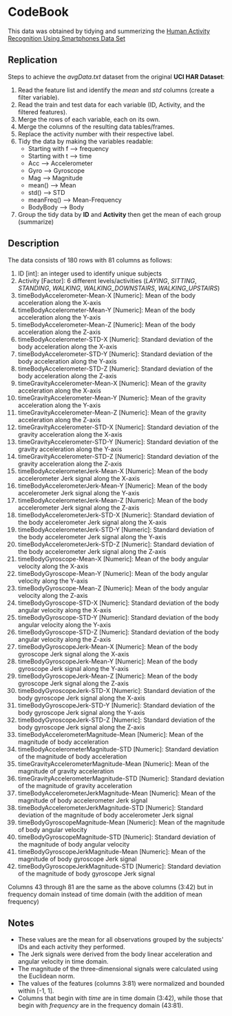 # CodeBook
This data was obtained by tidying and summerizing the [Human Activity Recognition Using Smartphones Data Set](https://archive.ics.uci.edu/ml/datasets/Human+Activity+Recognition+Using+Smartphones)

## Replication
Steps to achieve the *avgData.txt* dataset from the original **UCI HAR Dataset**:
1. Read the feature list and identify the *mean* and *std* columns (create a filter variable).
2. Read the train and test data for each variable (ID, Activity, and the filtered features).
3. Merge the rows of each variable, each on its own.
4. Merge the columns of the resulting data tables/frames.
5. Replace the activity number with their respective label.
6. Tidy the data by making the variables readable:
    * Starting with f --> frequency
    * Starting with t --> time
    * Acc --> Accelerometer
    * Gyro --> Gyroscope
    * Mag --> Magnitude
    * mean() --> Mean
    * std() --> STD
    * meanFreq() --> Mean-Frequency
    * BodyBody --> Body
7. Group the tidy data by **ID** and **Activity** then get the mean of each group (summarize) 

## Description
The data consists of 180 rows with 81 columns as follows:
1. ID [int]: an integer used to identify unique subjects
2. Activity [Factor]: 6 different levels/activities (*LAYING*, *SITTING*, *STANDING*, *WALKING*, *WALKING_DOWNSTAIRS*, *WALKING_UPSTAIRS*)
3. timeBodyAccelerometer-Mean-X [Numeric]: Mean of the body acceleration along the X-axis
4. timeBodyAccelerometer-Mean-Y [Numeric]: Mean of the body acceleration along the Y-axis
5. timeBodyAccelerometer-Mean-Z [Numeric]: Mean of the body acceleration along the Z-axis
6. timeBodyAccelerometer-STD-X [Numeric]: Standard deviation of the body acceleration along the X-axis
7. timeBodyAccelerometer-STD-Y [Numeric]: Standard deviation of the body acceleration along the Y-axis
8. timeBodyAccelerometer-STD-Z [Numeric]: Standard deviation of the body acceleration along the Z-axis
9. timeGravityAccelerometer-Mean-X [Numeric]: Mean of the gravity acceleration along the X-axis
10. timeGravityAccelerometer-Mean-Y [Numeric]: Mean of the gravity acceleration along the Y-axis
11. timeGravityAccelerometer-Mean-Z [Numeric]: Mean of the gravity acceleration along the Z-axis
12. timeGravityAccelerometer-STD-X [Numeric]: Standard deviation of the gravity acceleration along the X-axis
13. timeGravityAccelerometer-STD-Y [Numeric]: Standard deviation of the gravity acceleration along the Y-axis
14. timeGravityAccelerometer-STD-Z [Numeric]: Standard deviation of the gravity acceleration along the Z-axis
15. timeBodyAccelerometerJerk-Mean-X [Numeric]: Mean of the body accelerometer Jerk signal along the X-axis
16. timeBodyAccelerometerJerk-Mean-Y [Numeric]: Mean of the body accelerometer Jerk signal along the Y-axis
17. timeBodyAccelerometerJerk-Mean-Z [Numeric]: Mean of the body accelerometer Jerk signal along the Z-axis
18. timeBodyAccelerometerJerk-STD-X [Numeric]: Standard deviation of the body accelerometer Jerk signal along the X-axis
19. timeBodyAccelerometerJerk-STD-Y [Numeric]: Standard deviation of the body accelerometer Jerk signal along the Y-axis
20. timeBodyAccelerometerJerk-STD-Z [Numeric]: Standard deviation of the body accelerometer Jerk signal along the Z-axis
21. timeBodyGyroscope-Mean-X [Numeric]: Mean of the body angular velocity along the X-axis
22. timeBodyGyroscope-Mean-Y [Numeric]: Mean of the body angular velocity along the Y-axis
23. timeBodyGyroscope-Mean-Z [Numeric]: Mean of the body angular velocity along the Z-axis
24. timeBodyGyroscope-STD-X [Numeric]: Standard deviation of the body angular velocity along the X-axis
25. timeBodyGyroscope-STD-Y [Numeric]: Standard deviation of the body angular velocity along the Y-axis
26. timeBodyGyroscope-STD-Z [Numeric]: Standard deviation of the body angular velocity along the Z-axis
27. timeBodyGyroscopeJerk-Mean-X [Numeric]: Mean of the body gyroscope Jerk signal along the X-axis
28. timeBodyGyroscopeJerk-Mean-Y [Numeric]: Mean of the body gyroscope Jerk signal along the Y-axis
29. timeBodyGyroscopeJerk-Mean-Z [Numeric]: Mean of the body gyroscope Jerk signal along the Z-axis
30. timeBodyGyroscopeJerk-STD-X [Numeric]: Standard deviation of the body gyroscope Jerk signal along the X-axis
31. timeBodyGyroscopeJerk-STD-Y [Numeric]: Standard deviation of the body gyroscope Jerk signal along the Y-axis
32. timeBodyGyroscopeJerk-STD-Z [Numeric]: Standard deviation of the body gyroscope Jerk signal along the Z-axis
33. timeBodyAccelerometerMagnitude-Mean [Numeric]: Mean of the magnitude of body acceleration
34. timeBodyAccelerometerMagnitude-STD [Numeric]: Standard deviation of the magnitude of body acceleration
35. timeGravityAccelerometerMagnitude-Mean [Numeric]: Mean of the magnitude of gravity acceleration
36. timeGravityAccelerometerMagnitude-STD [Numeric]: Standard deviation of the magnitude of gravity acceleration
37. timeBodyAccelerometerJerkMagnitude-Mean [Numeric]: Mean of the magnitude of body accelerometer Jerk signal
38. timeBodyAccelerometerJerkMagnitude-STD [Numeric]: Standard deviation of the magnitude of body accelerometer Jerk signal
39. timeBodyGyroscopeMagnitude-Mean [Numeric]: Mean of the magnitude of body angular velocity
40. timeBodyGyroscopeMagnitude-STD [Numeric]: Standard deviation of the magnitude of body angular velocity
41. timeBodyGyroscopeJerkMagnitude-Mean [Numeric]: Mean of the magnitude of body gyroscope Jerk signal
42. timeBodyGyroscopeJerkMagnitude-STD [Numeric]: Standard deviation of the magnitude of body gyroscope Jerk signal

Columns 43 through 81 are the same as the above columns (3:42) but in frequency domain instead of time domain (with the addition of mean frequency)

## Notes

* These values are the mean for all observations grouped by the subjects' IDs and each activity they performed.
* The Jerk signals were derived from the body linear acceleration and angular velocity in time domain.
* The magnitude of the three-dimensional signals were calculated using the Euclidean norm.
* The values of the features (columns 3:81) were normalized and bounded within [-1, 1].
* Columns that begin with *time* are in time domain (3:42), while those that begin with *frequency* are in the frequency domain (43:81).
